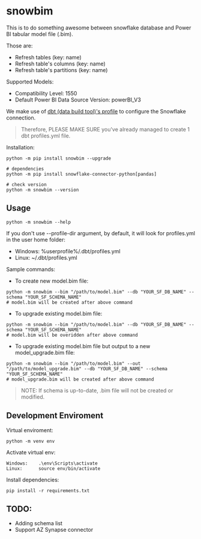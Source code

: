 # snowbim
This is to do something awesome between snowflake database and Power BI tabular model file (.bim).

Those are:
* Refresh tables (key: name)
* Refresh table's columns (key: name)
* Refresh table's partitions (key: name)

Supported Models:
* Compatibility Level: 1550
* Default Power BI Data Source Version: powerBI_V3

We make use of [dbt (data build tool)'s profile](https://docs.getdbt.com/dbt-cli/configure-your-profile) to configure the Snowflake connection.
> Therefore, PLEASE MAKE SURE you've already managed to create 1 dbt profiles.yml file.

Installation:
```
python -m pip install snowbim --upgrade

# dependencies
python -m pip install snowflake-connector-python[pandas]

# check version
python -m snowbim --version
```


## Usage
```
python -m snowbim --help
```

If you don't use --profile-dir argument, by default, it will look for profiles.yml in the user home folder:
* Windows:  %userprofile%/.dbt/profiles.yml
* Linux:    ~/.dbt/profiles.yml

Sample commands:
* To create new model.bim file:
```
python -m snowbim --bim "/path/to/model.bim" --db "YOUR_SF_DB_NAME" --schema "YOUR_SF_SCHEMA_NAME"
# model.bim will be created after above command
```

* To upgrade existing model.bim file:
```
python -m snowbim --bim "/path/to/model.bim" --db "YOUR_SF_DB_NAME" --schema "YOUR_SF_SCHEMA_NAME"
# model.bim will be overidden after above command
```

* To upgrade existing model.bim file but output to a new model_upgrade.bim file:
```
python -m snowbim --bim "/path/to/model.bim" --out "/path/to/model_upgrade.bim" --db "YOUR_SF_DB_NAME" --schema "YOUR_SF_SCHEMA_NAME"
# model_upgrade.bim will be created after above command
```

> NOTE: If schema is up-to-date, .bim file will not be created or modified.


## Development Enviroment
Virtual enviroment:
```
python -m venv env
```

Activate virtual env:
```
Windows: 	.\env\Scripts\activate
Linux:		source env/bin/activate
```

Install dependencies:
```
pip install -r requirements.txt
```


## TODO:
* Adding schema list
* Support AZ Synapse connector

